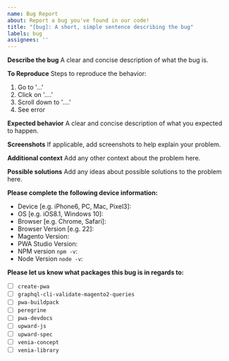 ```yaml
---
name: Bug Report
about: Report a bug you've found in our code!
title: "[bug]: A short, simple sentence describing the bug"
labels: bug
assignees: ''
---
```


<!--
Thank you for taking the time to report this issue!
GitHub Issues should only be created for problems/topics related to this project's codebase.

Before submitting this issue, please make sure you are complying with our Code of Conduct:
https://github.com/magento-research/pwa-studio/blob/develop/.github/CODE_OF_CONDUCT.md

Issues that do not comply with our Code of Conduct or do not contain enough information may be closed at the maintainers' discretion.

Feel free to remove this section before creating this issue.
-->

**Describe the bug**
A clear and concise description of what the bug is.

**To Reproduce**
Steps to reproduce the behavior:
1. Go to '...'
2. Click on '....'
3. Scroll down to '....'
4. See error

**Expected behavior**
A clear and concise description of what you expected to happen.

**Screenshots**
If applicable, add screenshots to help explain your problem.

**Additional context**
Add any other context about the problem here.

**Possible solutions**
Add any ideas about possible solutions to the problem here.

**Please complete the following device information:**
 - Device [e.g. iPhone6, PC, Mac, Pixel3]:
 - OS [e.g. iOS8.1, Windows 10]:
 - Browser [e.g. Chrome, Safari]:
 - Browser Version [e.g. 22]:
 - Magento Version:
 - PWA Studio Version:
 - NPM version `npm -v`:
 - Node Version `node -v`:

<!-- Complete the following sections to help us apply appropriate labels! -->
**Please let us know what packages this bug is in regards to:**
- [ ] `create-pwa`
- [ ] `graphql-cli-validate-magento2-queries`
- [ ] `pwa-buildpack`
- [ ] `peregrine`
- [ ] `pwa-devdocs`
- [ ] `upward-js`
- [ ] `upward-spec`
- [ ] `venia-concept`
- [ ] `venia-library`
